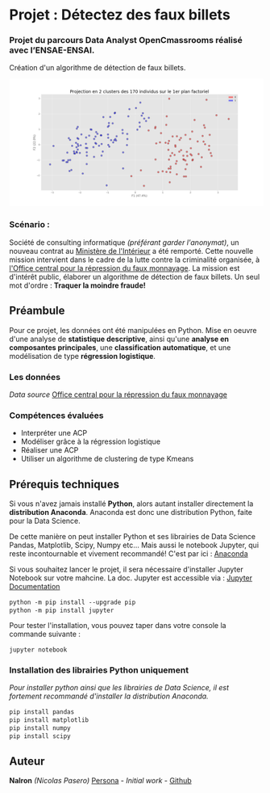 # Projet : Détectez des faux billets
### Projet du parcours Data Analyst OpenCmassrooms réalisé avec l’ENSAE-ENSAI.
Création d'un algorithme de détection de faux billets.

![](p6_graphic/projection_kmeans.png)

### Scénario :
Société de consulting informatique *(préférant garder l'anonymat)*, un nouveau contrat au [Ministère de l'Intérieur](https://www.interieur.gouv.fr/) a été remporté. Cette nouvelle mission intervient dans le cadre de la lutte contre la criminalité organisée, à [l'Office central pour la répression du faux monnayage](https://www.police-nationale.interieur.gouv.fr/Organisation/Direction-Centrale-de-la-Police-Judiciaire/Lutte-contre-la-criminalite-organisee/Office-central-pour-la-repression-du-faux-monnayage). La mission est d'intérêt public, élaborer un algorithme de détection de faux billets. Un seul mot d'ordre : **Traquer la moindre fraude!**

## Préambule
Pour ce projet, les données ont été manipulées en Python. Mise en oeuvre d'une analyse de **statistique descriptive**, ainsi qu'une **analyse en composantes principales**, une **classification automatique**, et une modélisation de type **régression logistique**.

### Les données
*Data source* [Office central pour la répression du faux monnayage](https://s3-eu-west-1.amazonaws.com/static.oc-static.com/prod/courses/files/parcours-data-analyst/notes.csv)

### Compétences évaluées
 - Interpréter une ACP
 - Modéliser grâce à la régression logistique
 - Réaliser une ACP
 - Utiliser un algorithme de clustering de type Kmeans


## Prérequis techniques
Si vous n'avez jamais installé **Python**, alors autant installer directement la **distribution Anaconda**.
Anaconda est donc une distribution Python, faite pour la Data Science.

De cette manière on peut installer Python et ses librairies de Data Science Pandas, Matplotlib, Scipy, Numpy etc… 
Mais aussi le notebook Jupyter, qui reste incontournable et vivement recommandé!
C'est par ici : [Anaconda](https://www.anaconda.com/download)

Si vous souhaitez lancer le projet, il sera nécessaire d'installer Jupyter Notebook sur votre mahcine. 
La doc. Jupyter est accessible via : [Jupyter Documentation](https://jupyter.readthedocs.io/en/latest/install.html) 

```
python -m pip install --upgrade pip    
python -m pip install jupyter
```

Pour tester l'installation, vous pouvez taper dans votre console la commande suivante :

```
jupyter notebook
```

### Installation des librairies Python uniquement
*Pour installer python ainsi que les librairies de Data Science, il est fortement recommandé d'installer la distribution Anaconda.* 

```
pip install pandas
pip install matplotlib
pip install numpy
pip install scipy
```

## Auteur

**Nalron** *(Nicolas Pasero)* [Persona](https://nalron.com) - *Initial work* - [Github](https://github.com/nalron)


